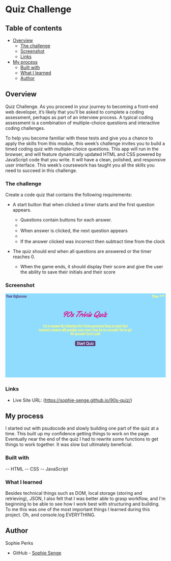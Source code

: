 # Quiz Challenge

## Table of contents

- [Overview](#overview)
  - [The challenge](#the-challenge)
  - [Screenshot](#screenshot)
  - [Links](#links)
- [My process](#my-process)
  - [Built with](#built-with)
  - [What I learned](#what-i-learned)
  - [Author](#author)


## Overview
Quiz Challenge.
As you proceed in your journey to becoming a front-end web developer, it’s likely that you’ll be asked to complete a coding assessment, perhaps as part of an interview process. A typical coding assessment is a combination of multiple-choice questions and interactive coding challenges. 

To help you become familiar with these tests and give you a chance to apply the skills from this module, this week’s challenge invites you to build a timed coding quiz with multiple-choice questions. This app will run in the browser, and will feature dynamically updated HTML and CSS powered by JavaScript code that you write. It will have a clean, polished, and responsive user interface. This week’s coursework has taught you all the skills you need to succeed in this challenge.

### The challenge

Create a code quiz that contains the following requirements:

* A start button that when clicked a timer starts and the first question appears.
 
  * Questions contain buttons for each answer.
  * 
  * When answer is clicked, the next question appears
  * 
  * If the answer clicked was incorrect then subtract time from the clock

* The quiz should end when all questions are answered or the timer reaches 0.

  * When the game ends, it should display their score and give the user the ability to save their initials and their score

### Screenshot

![](./starter/assets/Screenshot%202023-01-17%20at%2010.35.29%20PM.png)

### Links

- Live Site URL: (https://sophie-senge.github.io/90s-quiz/)

## My process

I started out with psudocode and slowly building one part of the quiz at a time. This built up my confidence getting things to work on the page. Eventually near the end of the quiz I had to rewrite some functions to get things to work together. It was slow but ultimately beneficial.

### Built with
-- HTML
-- CSS
-- JavaScript


### What I learned

Besides technical things such as DOM, local storage (storing and retrieving), JSON, I also felt that I was better able to grasp workflow, and I'm beginning to be able to see how I work best with structuring and building. To me this was one of the most important things I learned during this project. Oh, and console.log EVERYTHING.







## Author
  Sophie Perks
- GitHub - [Sophie Senge](https://github.com/Sophie-Senge)





  
